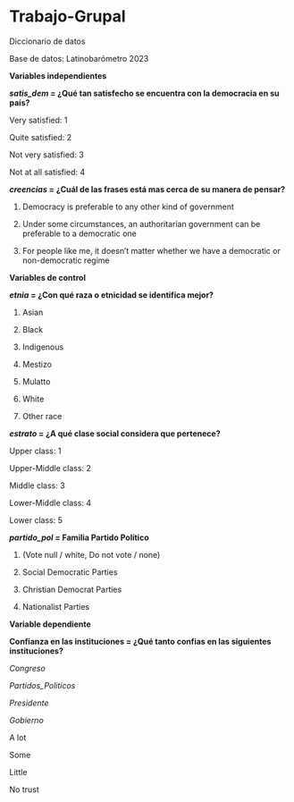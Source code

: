 # Trabajo-Grupal

Diccionario de datos 

Base de datos: Latinobarómetro 2023

**Variables independientes**

***satis_dem* = ¿Qué tan satisfecho se encuentra con la democracia en su país?**

Very satisfied: 1

Quite satisfied: 2

Not very satisfied: 3

Not at all satisfied: 4

***creencias* = ¿Cuál de las frases está mas cerca de su manera de pensar?**

1. Democracy is preferable to any other kind of government 

2. Under some circumstances, an authoritarian government can be preferable to a democratic one 

3. For people like me, it doesn’t matter whether we have a democratic or non-democratic regime 

**Variables de control**

***etnia* = ¿Con qué raza o etnicidad se identifica mejor?**

1. Asian 

2. Black 

3. Indigenous 

4. Mestizo 

5. Mulatto 

6. White 

7. Other race 

***estrato* = ¿A qué clase social considera que pertenece?**

Upper class: 1 

Upper-Middle class: 2

Middle class: 3

Lower-Middle class: 4

Lower class: 5

***partido_pol* = Familia Partido Político** 

1. (Vote null / white, Do not vote / none) 


2. Social Democratic Parties 


3. Christian Democrat Parties 


4. Nationalist Parties 


**Variable dependiente** 

**Confianza en las instituciones = ¿Qué tanto confias en las siguientes instituciones?**

*Congreso*

*Partidos_Politicos*

*Presidente*

*Gobierno*

 A lot 
 
 Some  
 
 Little  
 
 No trust 




